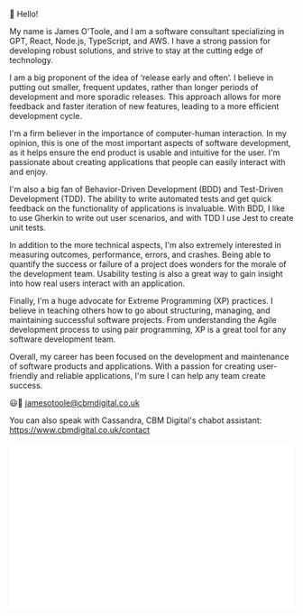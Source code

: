 👋 Hello!

My name is James O'Toole, and I am a software consultant specializing in GPT, React, Node.js, TypeScript, and AWS. I have a strong passion for developing robust solutions, and strive to stay at the cutting edge of technology. 

I am a big proponent of the idea of ‘release early and often’. I believe in putting out smaller, frequent updates, rather than longer periods of development and more sporadic releases. This approach allows for more feedback and faster iteration of new features, leading to a more efficient development cycle.

I'm a firm believer in the importance of computer-human interaction. In my opinion, this is one of the most important aspects of software development, as it helps ensure the end product is usable and intuitive for the user. I'm passionate about creating applications that people can easily interact with and enjoy.

I'm also a big fan of Behavior-Driven Development (BDD) and Test-Driven Development (TDD). The ability to write automated tests and get quick feedback on the functionality of applications is invaluable. With BDD, I like to use Gherkin to write out user scenarios, and with TDD I use Jest to create unit tests.

In addition to the more technical aspects, I'm also extremely interested in measuring outcomes, performance, errors, and crashes. Being able to quantify the success or failure of a project does wonders for the morale of the development team. Usability testing is also a great way to gain insight into how real users interact with an application.

Finally, I'm a huge advocate for Extreme Programming (XP) practices. I believe in teaching others how to go about structuring, managing, and maintaining successful software projects. From understanding the Agile development process to using pair programming, XP is a great tool for any software development team.

Overall, my career has been focused on the development and maintenance of software products and applications.  With a passion for creating user-friendly and reliable applications, I'm sure I can help any team create success.

😃💬 jamesotoole@cbmdigital.co.uk

You can also speak with Cassandra, CBM Digital's chabot assistant: https://www.cbmdigital.co.uk/contact

![James O'Toole's GitHub Statistics](https://raw.githubusercontent.com/SmileyJames/github-stats/master/generated/overview.svg)
